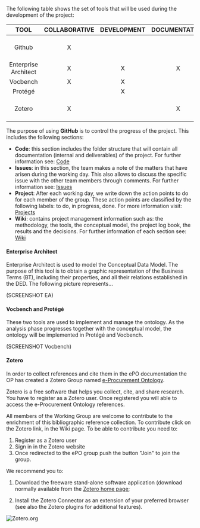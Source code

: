 The following table shows the set of tools that will be used during the development of the project:  

|TOOL| COLLABORATIVE|DEVELOPMENT|DOCUMENTATION|PHASE|
| :-----: | :----: | :----: | :----: | :----: |
| Github | X | | | Analysis, Design, Implementation|
| Enterprise Architect | X | X | X | Design |
| Vocbench | X | X | | Implementation |
| Protégé | | X | | Implementation |
| Zotero | X | | X | Analysis, Design, Implementation|


The purpose of using **GitHub** is to control the progress of the project. This includes the following sections:
* **Code**: this section includes the folder structure that will contain all documentation (internal and deliverables) of the project. For further information see: [Code](https://github.com/eprocurementontology/eprocurementontology) 
* **Issues**: in this section, the team makes a note of the matters that have arisen during the working day. This also allows to discuss the specific issue with the other team members through comments. For further information see: [Issues](https://github.com/eprocurementontology/eprocurementontology/issues) 
* **Project**: After each working day, we write down the action points to do for each member of the group. These action points are classified by the following labels: to do, in progress, done.  For more information visit: [Projects](https://github.com/eprocurementontology/eprocurementontology/projects) 
* **Wiki**: contains project management information such as: the methodology, the tools, the conceptual model, the project log book, the results and the decisions. For further information of each section see: [Wiki](https://github.com/eprocurementontology/eprocurementontology/wiki)

#### **Enterprise Architect** 

Enterprise Architect is used to model the Conceptual Data Model. The purpose of this tool is to obtain a graphic representation of the Business Terms (BT), including their properties, and all their relations established in the DED. The following picture represents...

(SCREENSHOT EA)

#### **Vocbench** and **Protégé** 

These two tools are used to implement and manage the ontology. As the analysis phase progresses together with the conceptual model, the ontology will be implemented in Protégé and Vocbench.

(SCREENSHOT Vocbench)

#### **Zotero**

In order to collect references and cite them in the ePO documentation the OP has created a Zotero Group named [e-Procurement Ontology](https://www.zotero.org/groups/2096233/e-procurement_ontology?). 

Zotero is a free software that helps you collect, cite, and share research. You have to register as a Zotero user. Once registered you will able to access the e-Procurement Ontology references.

All members of the Working Group are welcome to contribute to the enrichment of this bibliographic reference collection. To contribute click on the Zotero link, in the Wiki page. To be able to contribute you need to:

1. Register as a Zotero user
2. Sign in in the Zotero website
3. Once redirected to the ePO group push the button "Join" to join the group.

We recommend you to:

1. Download the freeware stand-alone software application (download normally available from the [Zotero home page](https://www.zotero.org/); 

2. Install the Zotero Connector as an extension of your preferred browser (see also the Zotero plugins for additional features).

![Zotero.org](https://github.com/eprocurementontology/eprocurementontology/blob/master/v2.0.0/05_Implementation/art/zotero%20ePO.jpg)

